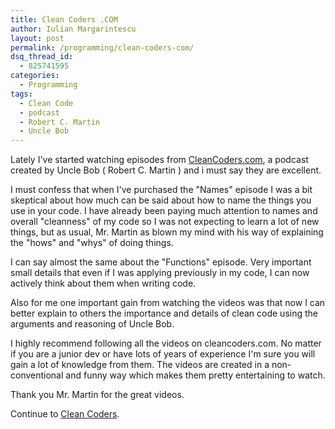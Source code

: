 ```yaml
---
title: Clean Coders .COM
author: Iulian Margarintescu
layout: post
permalink: /programming/clean-coders-com/
dsq_thread_id:
  - 825741595
categories:
  - Programming
tags:
  - Clean Code
  - podcast
  - Robert C. Martin
  - Uncle Bob
---
```

Lately I've started watching episodes from [CleanCoders.com][1], a podcast created by Uncle Bob ( Robert C. Martin ) and i must say they are excellent.

I must confess that when I've purchased the "Names" episode I was a bit skeptical about how much can be said about how to name the things you use in your code. I have already been paying much attention to names and overall "cleanness" of my code so I was not expecting to learn a lot of new things, but as usual, Mr. Martin as blown my mind with his way of explaining the "hows" and "whys" of doing things.

I can say almost the same about the "Functions" episode. Very important small details that even if I was applying previously in my code, I can now actively think about them when writing code.

Also for me one important gain from watching the videos was that now I can better explain to others the importance and details of clean code using the arguments and reasoning of Uncle Bob.

I highly recommend following all the videos on cleancoders.com. No matter if you are a junior dev or have lots of years of experience I'm sure you will gain a lot of knowledge from them. The videos are created in a non-conventional and funny way which makes them pretty entertaining to watch.

Thank you Mr. Martin for the great videos.

Continue to [Clean Coders][1].

 [1]: http://www.cleancoders.com "Clean Coders"